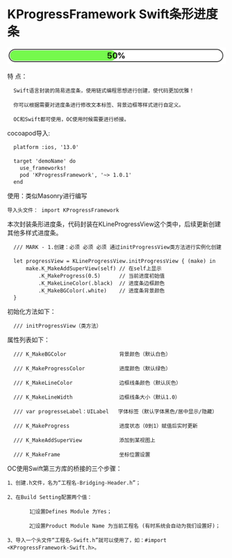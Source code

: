 
# KProgressFramework Swift条形进度条
![Image](https://github.com/questerMan/KProgressFramework/blob/master/progressView.png)

特 点：

      Swift语言封装的简易进度条，使用链式编程思想进行创建，使代码更加优雅！
      
      你可以根据需要对进度条进行修改文本标签、背景边框等样式进行自定义。
      
      OC和Swift都可使用，OC使用时候需要进行桥接。
      
cocoapod导入:

      platform :ios, '13.0'

      target 'demoName' do
        use_frameworks!
        pod 'KProgressFramework', '~> 1.0.1'
      end

使用：类似Masonry进行编写

    导入头文件： import KProgressFramework

本次封装条形进度条，代码封装在KLineProgressView这个类中，后续更新创建其他多样式进度条。

      /// MARK - 1.创建：必须 必须 必须 通过initProgressView类方法进行实例化创建

      let progressView = KLineProgressView.initProgressView { (make) in    
          make.K_MakeAddSuperView(self) // 在self上显示
              .K_MakeProgress(0.5)      // 当前进度初始值
              .K_MakeLineColor(.black)  // 进度条边框颜色
              .K_MakeBGColor(.white)    // 进度条背景颜色
      }

初始化方法如下：

      /// initProgressView（类方法）

属性列表如下：

      /// K_MakeBGColor                 背景颜色（默认白色）

      /// K_MakeProgressColor           进度颜色（默认绿色）

      /// K_MakeLineColor               边框线条颜色（默认灰色）

      /// K_MakeLineWidth               边框线条大小（默认1.0）

      /// var progresseLabel：UILabel   字体标签（默认字体黑色/居中显示/隐藏）

      /// K_MakeProgress                进度状态（0到1）赋值后实时更新

      /// K_MakeAddSuperView            添加到某视图上

      /// K_MakeFrame                   坐标位置设置
     


OC使用Swift第三方库的桥接的三个步骤：
      
    1、创建.h文件，名为“工程名-Bridging-Header.h”；
    
    2、在Build Setting配置两个值： 
    
           1⃣️设置Defines Module 为Yes； 
           
           2⃣️设置Product Module Name 为当前工程名 (有时系统会自动为我们设置好)；
    
    3、导入一个头文件“工程名-Swift.h”就可以使用了，如：#import <KProgressFramework-Swift.h>。
     
